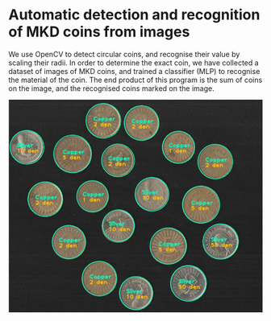 # Automatic detection and recognition of MKD coins from images

We use OpenCV to detect circular coins, and recognise their value by scaling their radii. In order to determine the exact coin,
we have collected a dataset of images of MKD coins, and trained a classifier (MLP) to recognise the material of the coin.
The end product of this program is the sum of coins on the image, and the recognised coins marked on the image.

![alt text](marked_coins.jpg)
